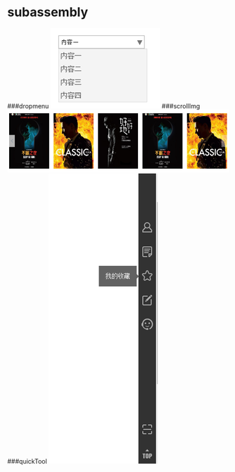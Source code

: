 # subassembly
###dropmenu
<img src="/source/img/a001.png">
###scrollImg
<img src="/source/img/a002.png">
###quickTool
<img src="/source/img/gj.png">
